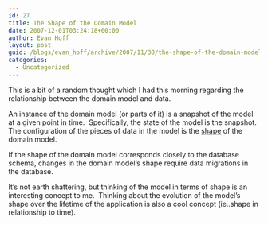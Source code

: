 ```yaml
---
id: 27
title: The Shape of the Domain Model
date: 2007-12-01T03:24:18+00:00
author: Evan Hoff
layout: post
guid: /blogs/evan_hoff/archive/2007/11/30/the-shape-of-the-domain-model.aspx
categories:
  - Uncategorized
---
```

This is a bit of a random thought which I had this morning regarding the relationship between the domain model and data.

An instance of the domain model (or parts of it) is a snapshot of the model at a given point in time.&nbsp; Specifically, the state of the model is the snapshot.&nbsp; The configuration of the pieces of data in the model is the <a href="http://evanhoff.com/archive/2007/10/10/53.aspx" target="_blank">shape</a> of the domain model.

If the shape of the domain model corresponds closely to the database schema, changes in the domain model&#8217;s shape require data migrations in the database.

It&#8217;s not earth shattering, but thinking of the model in terms of shape is an interesting concept to me.&nbsp; Thinking about the evolution of the model&#8217;s shape over the lifetime of the application is also a cool concept (ie..shape in relationship to time).